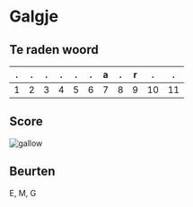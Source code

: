 # Galgje

## Te raden woord

|.|.|.|.|.|.|a|.|r|.|.|
|-|-|-|-|-|-|-|-|-|-|-|
|1|2|3|4|5|6|7|8|9|10|11|

## Score
![gallow](./images/3.png)

## Beurten
E, M, G